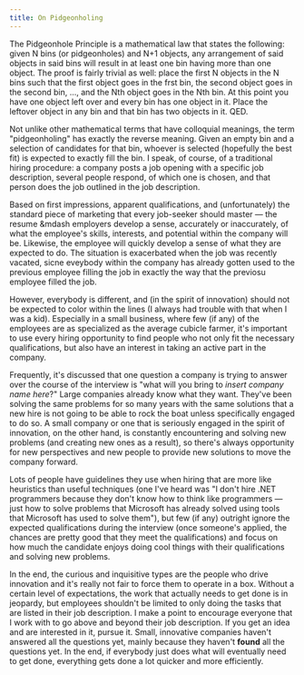 ```yaml
---
title: On Pidgeonholing
---
```


The Pidgeonhole Principle is a mathematical law that states the following: given
N bins (or pidgeonholes) and N+1 objects, any arrangement of said objects in
said bins will result in at least one bin having more than one object. The proof
is fairly trivial as well: place the first N objects in the N bins such that the
first object goes in the frst bin, the second object goes in the second bin,
..., and the Nth object goes in the Nth bin. At this point you have one object
left over and every bin has one object in it. Place the leftover object in any
bin and that bin has two objects in it. QED.

Not unlike other mathematical terms that have colloquial meanings, the term
"pidgeonholing" has exactly the reverse meaning. Given an empty bin and a
selection of candidates for that bin, whoever is selected (hopefully the best
fit) is expected to exactly fill the bin. I speak, of course, of a traditional
hiring procedure: a company posts a job opening with a specific job description,
several people respond, of which one is chosen, and that person does the job
outlined in the job description.

Based on first impressions, apparent qualifications, and (unfortunately) the
standard piece of marketing that every job-seeker should master &mdash; the
resume &mdash employers develop a sense, accurately or inaccurately, of what the
employee's skills, interests, and potential within the company will be.
Likewise, the employee will quickly develop a sense of what they are expected to
do. The situation is exacerbated when the job was recently vacated, sicne
eveybody within the company has already gotten used to the previous employee
filling the job in exactly the way that the previosu employee filled the job.

However, everybody is different, and (in the spirit of innovation) should not be
expected to color within the lines (I always had trouble with that when I was a
kid). Especially in a small business, where few (if any) of the employees are as
specialized as the average cubicle farmer, it's important to use every hiring
opportunity to find people who not only fit the necessary qualifications, but
also have an interest in taking an active part in the company.

Frequently, it's discussed that one question a company is trying to answer over
the course of the interview is "what will you bring to <i>insert company name
here</i>?" Large companies already know what they want. They've been solving the
same problems for so many years with the same solutions that a new hire is not
going to be able to rock the boat unless specifically engaged to do so. A small
company or one that is seriously engaged in the spirit of innovation, on the
other hand, is constantly encountering and solving new problems (and creating
new ones as a result), so there's always opportunity for new perspectives and
new people to provide new solutions to move the company forward.

Lots of people have guidelines they use when hiring that are more like
heuristics than useful techniques (one I've heard was "I don't hire .NET
programmers because they don't know how to think like programmers &mdash; just
how to solve problems that Microsoft has already solved using tools that
Microsoft has used to solve them"), but few (if any) outright ignore the
expected qualifications during the interview (once someone's applied, the
chances are pretty good that they meet the qualifications) and focus on how much
the candidate enjoys doing cool things with their qualifications and solving new
problems.

In the end, the curious and inquisitive types are the people who drive
innovation and it's really not fair to force them to operate in a box. Without a
certain level of expectations, the work that actually needs to get done is in
jeopardy, but employees shouldn't be limited to only doing the tasks that are
listed in their job description. I make a point to encourage everyone that I
work with to go above and beyond their job description. If you get an idea and
are interested in it, pursue it. Small, innovative companies haven't answered
all the questions yet, mainly because they haven't <b>found</b> all the
questions yet. In the end, if everybody just does what will eventually need to
get done, everything gets done a lot quicker and more efficiently.
